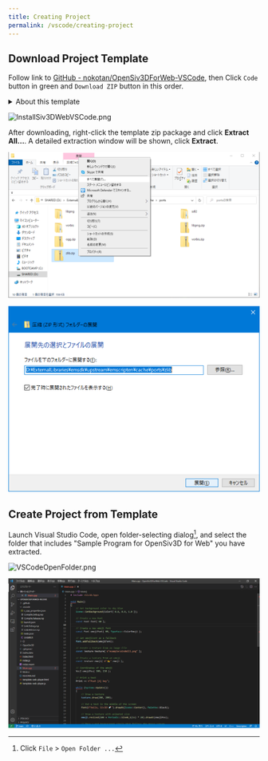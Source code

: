 ```yaml
---
title: Creating Project
permalink: /vscode/creating-project
---
```


## Download Project Template

Follow link to [GitHub - nokotan/OpenSiv3DForWeb-VSCode](https://github.com/nokotan/OpenSiv3DForWeb-VSCode),
then Click `Code` button in green and `Download ZIP` button in this order.

<details markdown="block"><summary>About this template</summary>

This template is configured and ready to use ..

- Intellisense Configurations
  - Include Directories
  - Macro Definitions
- Build & Debug Task Definitions

</details>

![InstallSiv3DWebVSCode.png](https://qiita-image-store.s3.ap-northeast-1.amazonaws.com/0/158514/3c6d1c31-e6ff-0fb4-a00c-0086a2fafd12.png)

After downloading, right-click the template zip package and click **Extract All...**.
A detailed extraction window will be shown, click **Extract**.

![ExtractZip](/assets/img/building/trouble-shooting/unzip-all.png)

![ExtractZip](/assets/img/building/trouble-shooting/unzip-all2.png)

## Create Project from Template

Launch Visual Studio Code, open folder-selecting dialog[^open-dialog], and select the folder that includes "Sample Program for OpenSiv3D for Web" you have extracted.

[^open-dialog]: Click `File` > `Open Folder ...`

![VSCodeOpenFolder.png](https://qiita-image-store.s3.ap-northeast-1.amazonaws.com/0/158514/385e8dfe-3f3a-431f-a8ed-63e2d491723c.png)

![OpenedProject](/assets/img/building/setup-vscode/opened-project-on-vscode.png)
